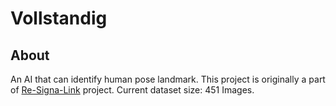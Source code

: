 # Vollstandig
## About
An AI that can identify human pose landmark. This project is originally a part of [Re-Signa-Link](https://github.com/WachirawichN/Re-Signa-Link) project.
Current dataset size: 451 Images.